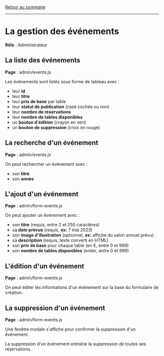 [Retour au sommaire](README.md)

***

# La gestion des événements

**Rôle** : Administrateur

## La liste des événements

**Page** : admin/events.js

Les événements sont listés sous forme de tableau avec :

- leur **id**
- leur **titre**
- leur **prix de base** par table
- leur **statut de publication** (casé cochée ou non)
- leur **nombre de réservations**
- leur **nombre de tables disponibles**
- un **bouton d'édition** (crayon en vert)
- un **bouton de suppression** (croix en rouge)

## La recherche d'un événement

**Page** : admin/events.js

On peut rechercher un événement avec :

- son **titre**
- son **année**

## L'ajout d'un événement

**Page** : admin/form-events.js

On peut ajouter un événement avec :

- son **titre** (requis, entre 2 et 255 caractères)
- sa **date prévue** (requis, **ex:** 7 mai 2023)
- son **image d'illustration** (optionnel, **ex:** affiche du salon annuel prévu)
- sa **description** (requis, texte converti en HTML)
- son **prix de base** pour chaque table (en €, entre 0 et 999)
- son **nombre de tables disponibles** (entier, entre 0 et 999)

## L'édition d'un événement

**Page** : admin/form-events.js

On peut éditer les informations d'un événement sur la base du formulaire de création.

## La suppression d'un événement

**Page** : admin/form-events.js

Une fenêtre modale s'affiche pour confirmer la suppression d'un événement.

La suppression d'un événement entraîne la suppression de toutes ses réservations.